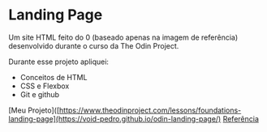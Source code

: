 # Landing Page

Um site HTML feito do 0 (baseado apenas na imagem de referência) desenvolvido durante o curso da The Odin Project.

Durante esse projeto apliquei:
- Conceitos de HTML
- CSS e Flexbox
- Git e github

[Meu Projeto]([https://www.theodinproject.com/lessons/foundations-landing-page](https://void-pedro.github.io/odin-landing-page/)
[Referência](https://www.theodinproject.com/lessons/foundations-landing-page)

